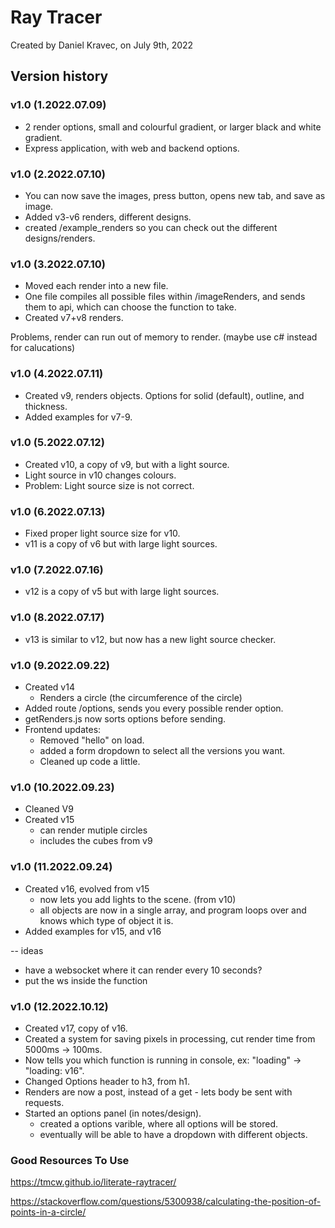 # Ray Tracer

Created by Daniel Kravec, on July 9th, 2022


## Version history
### v1.0 (1.2022.07.09)
- 2 render options, small and colourful gradient, or larger black and white gradient.
- Express application, with web and backend options.

### v1.0 (2.2022.07.10)
- You can now save the images, press button, opens new tab, and save as image.
- Added v3-v6 renders, different designs.
- created /example_renders so you can check out the different designs/renders.

### v1.0 (3.2022.07.10)
- Moved each render into a new file.
- One file compiles all possible files within /imageRenders, and sends them to api, which can choose the function to take.
- Created v7+v8 renders.

Problems, render can run out of memory to render. (maybe use c# instead for calucations)

### v1.0 (4.2022.07.11)
- Created v9, renders objects. Options for solid (default), outline, and thickness.
- Added examples for v7-9.

### v1.0 (5.2022.07.12)
- Created v10, a copy of v9, but with a light source.
- Light source in v10 changes colours.
- Problem: Light source size is not correct.

### v1.0 (6.2022.07.13)
- Fixed proper light source size for v10.
- v11 is a copy of v6 but with large light sources.

### v1.0 (7.2022.07.16)
- v12 is a copy of v5 but with large light sources.

### v1.0 (8.2022.07.17)
- v13 is similar to v12, but now has a new light source checker.

### v1.0 (9.2022.09.22)
- Created v14
    - Renders a circle (the circumference of the circle)
- Added route /options, sends you every possible render option.
- getRenders.js now sorts options before sending.
- Frontend updates:
    - Removed "hello" on load.
    - added a form dropdown to select all the versions you want.
    - Cleaned up code a little.

### v1.0 (10.2022.09.23)
- Cleaned V9
- Created v15
    - can render mutiple circles
    - includes the cubes from v9

### v1.0 (11.2022.09.24)
- Created v16, evolved from v15
    - now lets you add lights to the scene. (from v10)
    - all objects are now in a single array, and program loops over and knows which type of object it is.
- Added examples for v15, and v16

-- ideas
- have a websocket where it can render every 10 seconds?
- put the ws inside the function

### v1.0 (12.2022.10.12)
- Created v17, copy of v16.
- Created a system for saving pixels in processing, cut render time from 5000ms -> 100ms.
- Now tells you which function is running in console, ex: "loading" -> "loading: v16".
- Changed Options header to h3, from h1.
- Renders are now a post, instead of a get - lets body be sent with requests.
- Started an options panel (in notes/design).
    - created a options varible, where all options will be stored.
    - eventually will be able to have a dropdown with different objects.



### Good Resources To Use
https://tmcw.github.io/literate-raytracer/

https://stackoverflow.com/questions/5300938/calculating-the-position-of-points-in-a-circle/
